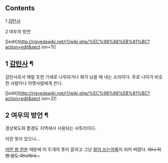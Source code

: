 ## Contents

    

1 [감탄사](%EA%B0%90%ED%83%84%EC%82%AC.md)

2 여우의 방언

[[edit](http://rigvedawiki.net/r1/wiki.php/%EC%98%88%EB%81%BC?action=edit&sect
ion=1)]

## 1 [감탄사](%EA%B0%90%ED%83%84%EC%82%AC.md) ¶

감탄사로서 때릴 듯한 기세로 나무라거나 화가 났을 때 내는 소리이다. 주로 나이가 비슷한 사람이나 아랫사람에게 쓴다.

  

[[edit](http://rigvedawiki.net/r1/wiki.php/%EC%98%88%EB%81%BC?action=edit&sect
ion=2)]

## 2 여우의 방언 ¶

경상북도와 함경도 지역에서 사용되는 사투리이다.

  
  

이란 뜻이 있으나...

  
  

[어떤 왕 한분](%ED%95%9C%EB%8C%80%ED%99%94.md) 때문에 이 두개의 뜻이 묻히고 그냥 [왕이 쓰는어록](%ED%95%9C%EB%8C%80%ED%99%94%20%EC%96%B4%EB%A1%9D.md)이 되어 버렸다. <del>아니
이젠 왕도 아니자나...</del>

